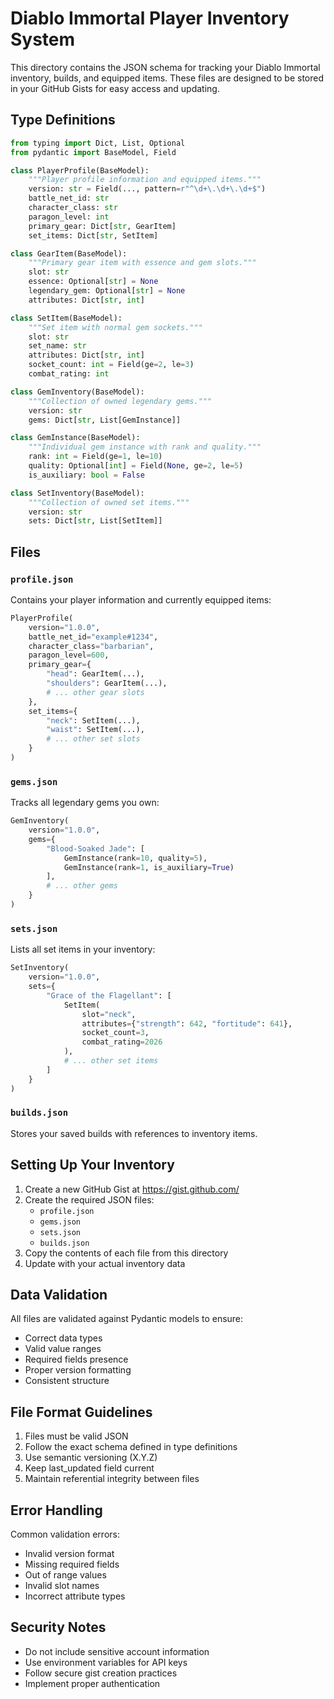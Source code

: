 # Diablo Immortal Player Inventory System

This directory contains the JSON schema for tracking your Diablo Immortal inventory, builds, and equipped items. These files are designed to be stored in your GitHub Gists for easy access and updating.

## Type Definitions

```python
from typing import Dict, List, Optional
from pydantic import BaseModel, Field

class PlayerProfile(BaseModel):
    """Player profile information and equipped items."""
    version: str = Field(..., pattern=r"^\d+\.\d+\.\d+$")
    battle_net_id: str
    character_class: str
    paragon_level: int
    primary_gear: Dict[str, GearItem]
    set_items: Dict[str, SetItem]

class GearItem(BaseModel):
    """Primary gear item with essence and gem slots."""
    slot: str
    essence: Optional[str] = None
    legendary_gem: Optional[str] = None
    attributes: Dict[str, int]

class SetItem(BaseModel):
    """Set item with normal gem sockets."""
    slot: str
    set_name: str
    attributes: Dict[str, int]
    socket_count: int = Field(ge=2, le=3)
    combat_rating: int

class GemInventory(BaseModel):
    """Collection of owned legendary gems."""
    version: str
    gems: Dict[str, List[GemInstance]]

class GemInstance(BaseModel):
    """Individual gem instance with rank and quality."""
    rank: int = Field(ge=1, le=10)
    quality: Optional[int] = Field(None, ge=2, le=5)
    is_auxiliary: bool = False

class SetInventory(BaseModel):
    """Collection of owned set items."""
    version: str
    sets: Dict[str, List[SetItem]]
```

## Files

### `profile.json`
Contains your player information and currently equipped items:
```python
PlayerProfile(
    version="1.0.0",
    battle_net_id="example#1234",
    character_class="barbarian",
    paragon_level=600,
    primary_gear={
        "head": GearItem(...),
        "shoulders": GearItem(...),
        # ... other gear slots
    },
    set_items={
        "neck": SetItem(...),
        "waist": SetItem(...),
        # ... other set slots
    }
)
```

### `gems.json`
Tracks all legendary gems you own:
```python
GemInventory(
    version="1.0.0",
    gems={
        "Blood-Soaked Jade": [
            GemInstance(rank=10, quality=5),
            GemInstance(rank=1, is_auxiliary=True)
        ],
        # ... other gems
    }
)
```

### `sets.json`
Lists all set items in your inventory:
```python
SetInventory(
    version="1.0.0",
    sets={
        "Grace of the Flagellant": [
            SetItem(
                slot="neck",
                attributes={"strength": 642, "fortitude": 641},
                socket_count=3,
                combat_rating=2026
            ),
            # ... other set items
        ]
    }
)
```

### `builds.json`
Stores your saved builds with references to inventory items.

## Setting Up Your Inventory

1. Create a new GitHub Gist at https://gist.github.com/
2. Create the required JSON files:
   - `profile.json`
   - `gems.json`
   - `sets.json`
   - `builds.json`
3. Copy the contents of each file from this directory
4. Update with your actual inventory data

## Data Validation

All files are validated against Pydantic models to ensure:
- Correct data types
- Valid value ranges
- Required fields presence
- Proper version formatting
- Consistent structure

## File Format Guidelines

1. Files must be valid JSON
2. Follow the exact schema defined in type definitions
3. Use semantic versioning (X.Y.Z)
4. Keep last_updated field current
5. Maintain referential integrity between files

## Error Handling

Common validation errors:
- Invalid version format
- Missing required fields
- Out of range values
- Invalid slot names
- Incorrect attribute types

## Security Notes

- Do not include sensitive account information
- Use environment variables for API keys
- Follow secure gist creation practices
- Implement proper authentication
